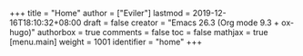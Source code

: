 +++
title = "Home"
author = ["Eviler"]
lastmod = 2019-12-16T18:10:32+08:00
draft = false
creator = "Emacs 26.3 (Org mode 9.3 + ox-hugo)"
authorbox = true
comments = false
toc = false
mathjax = true
[menu.main]
  weight = 1001
  identifier = "home"
+++
